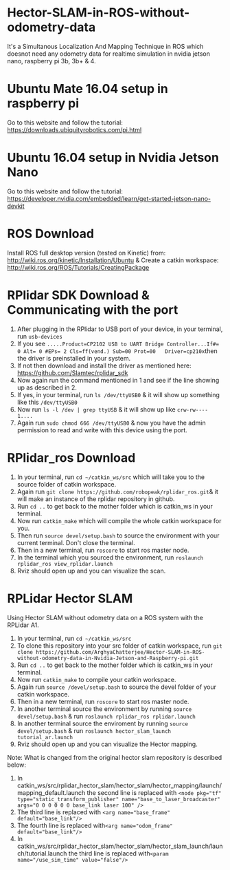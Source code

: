 # Hector-SLAM-in-ROS-without-odometry-data
  It's a Simultanous Localization And Mapping Technique in ROS which doesnot need any odometry data for realtime simulation   in nvidia jetson nano, raspberry pi 3b, 3b+ & 4.
# Ubuntu Mate 16.04 setup in raspberry pi
  Go to this website and follow the tutorial: https://downloads.ubiquityrobotics.com/pi.html
# Ubuntu 16.04 setup in Nvidia Jetson Nano
  Go to this website and follow the tutorial: https://developer.nvidia.com/embedded/learn/get-started-jetson-nano-devkit
# ROS Download
  Install ROS full desktop version (tested on Kinetic) from: http://wiki.ros.org/kinetic/Installation/Ubuntu & Create a catkin workspace: http://wiki.ros.org/ROS/Tutorials/CreatingPackage

# RPlidar SDK Download & Communicating with the port
  1. After plugging in the RPlidar to USB port of your device, in your terminal, run 
  ```usb-devices```
  2. If you see ```.....Product=CP2102 USB to UART Bridge Controller...If#= 0 Alt= 0 #EPs= 2 Cls=ff(vend.) Sub=00 Prot=00   Driver=cp210x```then the driver is preinstalled in your system.
  3. If not then download and install the driver as mentioned here: https://github.com/Slamtec/rplidar_sdk
  4. Now again run the command mentioned in 1 and see if the line showing up as described in 2.
  5. If yes, in your terminal, run ```ls /dev/ttyUSB0``` & it will show up something like this ```/dev/ttyUSB0```
  6. Now run ```ls -l /dev | grep ttyUSB``` & it will show up like ```crw-rw---- 1....```
  7. Again run ```sudo chmod 666 /dev/ttyUSB0``` & now you have the admin permission to read and write with this device using the port. 
# RPlidar_ros Download
  1. In your terminal, run ```cd ~/catkin_ws/src``` which will take you to the source folder of catkin workspace.
  2. Again run ```git clone https://github.com/robopeak/rplidar_ros.git```& it will make an instance of the rplidar repository in github.
  3. Run ```cd ..``` to get back to the mother folder which is catkin_ws in your terminal.
  4. Now run ```catkin_make``` which will compile the whole catkin workspace for you.
  5. Then run ```source devel/setup.bash``` to source the environment with your current terminal. Don't close the terminal.
  6. Then in a new terminal, run ```roscore``` to start ros master node.
  7. In the terminal which you sourced the environment, run ```roslaunch rplidar_ros view_rplidar.launch```
  8. Rviz should open up and you can visualize the scan.
# RPLidar Hector SLAM
Using Hector SLAM without odometry data on a ROS system with the RPLidar A1.
  1. In your terminal, run ```cd ~/catkin_ws/src``` 
  2. To clone this repository into your src folder of catkin workspace, run ```git clone https://github.com/ArghyaChatterjee/Hector-SLAM-in-ROS-without-odometry-data-in-Nvidia-Jetson-and-Raspberry-pi.git```
  3. Run ```cd ..``` to get back to the mother folder which is catkin_ws in your terminal. 
  4. Now run ```catkin_make``` to compile your catkin workspace.
  5. Again run ```source /devel/setup.bash``` to source the devel folder of your catkin workspace.
  6. Then in a new terminal, run ```roscore``` to start ros master node.
  7. In another terminal source the environment by running ```source devel/setup.bash``` & run ```roslaunch rplidar_ros rplidar.launch```
  8. In another terminal source the enviroment by running ```source devel/setup.bash``` & run ```roslaunch hector_slam_launch tutorial_ar.launch```
  9. Rviz should open up and you can visualize the Hector mapping.
  


Note: What is changed from the original hector slam repository is described below:

  1. In catkin_ws/src/rplidar_hector_slam/hector_slam/hector_mapping/launch/mapping_default.launch 
the second line is replaced with ```<node pkg="tf" type="static_transform_publisher" name="base_to_laser_broadcaster" args="0 0 0 0 0 0 base_link laser 100" />```
  2. The third line is replaced with ```<arg name="base_frame" default="base_link"/>```
  3. The fourth line is replaced with```<arg name="odom_frame" default="base_link"/>```
  4. In catkin_ws/src/rplidar_hector_slam/hector_slam/hector_slam_launch/launch/tutorial.launch  the third line is replaced with```<param name="/use_sim_time" value="false"/>```
